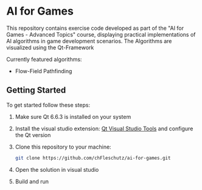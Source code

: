 # AI for Games  

This repository contains exercise code developed as part of the "AI for Games - Advanced Topics" course, displaying practical implementations of AI algorithms in game development scenarios. 
The Algorithms are visualized using the Qt-Framework

Currently featured algorithms:
- Flow-Field Pathfinding

## Getting Started

To get started follow these steps:

1. Make sure Qt 6.6.3 is installed on your system

2. Install the visual studio extension: [Qt Visual Studio Tools](https://marketplace.visualstudio.com/items?itemName=TheQtCompany.QtVisualStudioTools2022) and configure the Qt version

3. Clone this repository to your machine:
   ```bash
   git clone https://github.com/chFleschutz/ai-for-games.git
   ```

4. Open the solution in visual studio

5. Build and run
